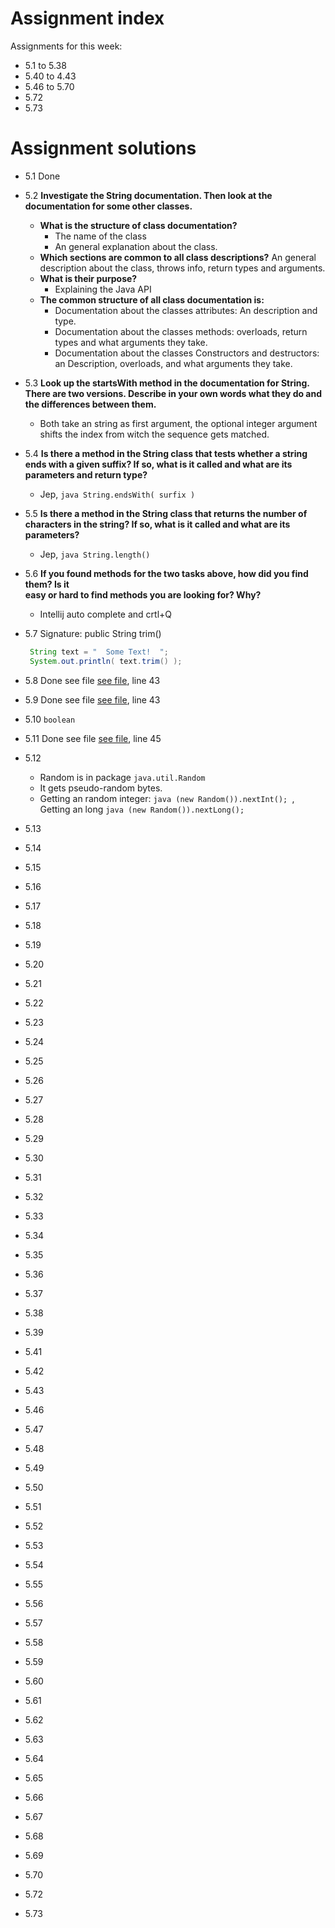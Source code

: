 # Assignment index 
Assignments for this week:
 - 5.1 to 5.38
 - 5.40 to 4.43
 - 5.46 to 5.70
 - 5.72
 - 5.73
  
# Assignment solutions
 - 5.1 Done 
 
 - 5.2 **Investigate the String documentation. Then look at the documentation for some other classes.**
   - **What is the structure of class documentation?**
     - The name of the class
     - An general explanation about the class.
   - **Which sections are common to all class descriptions?**
     An general description about the class, throws info, return types and arguments.
   - **What is their purpose?**
     - Explaining the Java API
   - **The common structure of all class documentation is:**
     - Documentation about the classes attributes: An description and type.
     - Documentation about the classes methods: overloads, return types and what arguments they take.
     - Documentation about the classes Constructors and destructors: an Description, overloads, and what arguments they take.
     
 - 5.3 **Look up the startsWith method in the documentation for String. There are two versions. Describe in your own 
 words what they do and the differences between them.**
   - Both take an string as first argument, the optional integer argument shifts the index from witch the 
   sequence gets matched.
   
 - 5.4 **Is there a method in the String class that tests whether a string ends with a given suffix? 
       If so, what is it called and what are its parameters and return type?**
   - Jep, ```java String.endsWith( surfix ) ```
   
 - 5.5 **Is there a method in the String class that returns the number of characters in the string? 
       If so, what is it called and what are its parameters?**
   - Jep, ```java String.length() ```
   
 - 5.6 **If  you  found  methods  for  the  two  tasks  above,  how  did  you  find  them?  Is  it  
         easy or hard to find methods you are looking for? Why?**
    - Intellij auto complete and crtl+Q
 - 5.7 Signature: public String trim()
     ```java
      String text = "  Some Text!  ";
      System.out.println( text.trim() );
      ```
 - 5.8 Done see file [see file](main/SupportSystem.java), line 43
 - 5.9 Done see file [see file](main/SupportSystem.java), line 43
 - 5.10 `boolean`
 - 5.11 Done see file [see file](main/SupportSystem.java), line 45
 - 5.12 
   - Random is in package `java.util.Random`
   - It gets pseudo-random bytes.
   - Getting an random integer: ```java (new Random()).nextInt(); ```, Getting an long ```java (new Random()).nextLong();```
 - 5.13
 - 5.14
 - 5.15
 - 5.16
 - 5.17
 - 5.18
 - 5.19
 - 5.20
 - 5.21
 - 5.22
 - 5.23
 - 5.24
 - 5.25
 - 5.26
 - 5.27
 - 5.28
 - 5.29
 - 5.30
 - 5.31
 - 5.32
 - 5.33
 - 5.34
 - 5.35
 - 5.36
 - 5.37
 - 5.38
 - 5.39
 - 5.41
 - 5.42
 - 5.43
 - 5.46
 - 5.47
 - 5.48
 - 5.49
 - 5.50
 - 5.51
 - 5.52
 - 5.53
 - 5.54
 - 5.55
 - 5.56
 - 5.57
 - 5.58
 - 5.59
 - 5.60
 - 5.61
 - 5.62
 - 5.63
 - 5.64
 - 5.65
 - 5.66
 - 5.67
 - 5.68
 - 5.69
 - 5.70
 - 5.72
 - 5.73